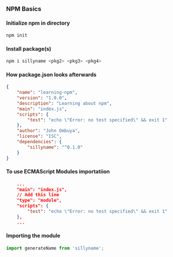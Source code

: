 ### NPM Basics

#### Initialize npm in directory

```bash
npm init
```

#### Install package(s)

```bash
npm i sillyname <pkg2> <pkg3> <pkg4>
```

#### How package.json looks afterwards

```json
{
    "name": "learning-npm",
    "version": "1.0.0",
    "description": "Learning about npm",
    "main": "index.js",
    "scripts": {
        "test": "echo \"Error: no test specified\" && exit 1"
    },
    "author": "John Ombuya",
    "license": "ISC",
    "dependencies": {
        "sillyname": "^0.1.0"
    }
}
```

#### To use ECMAScript Modules importatiion

```json
    ...
    "main": "index.js",
    // Add this line
    "type": "module",
    "scripts": {
        "test": "echo \"Error: no test specified\" && exit 1"
    },
    ...
```

#### Importing the module

```javascript
import generateName from 'sillyname';
```
